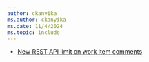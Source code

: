 ```yaml
---
author: ckanyika
ms.author: ckanyika
ms.date: 11/4/2024
ms.topic: include
---
```


- [New REST API limit on work item comments](#new-rest-api-limit-on-work-item-comments)
